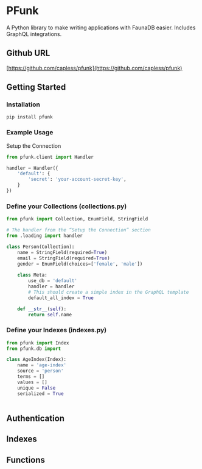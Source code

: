 # PFunk
A Python library to make writing applications with FaunaDB easier. Includes GraphQL integrations.
## Github URL
[https://github.com/capless/pfunk](https://github.com/capless/pfunk)
 
## Getting Started

### Installation
```pip install pfunk```

### Example Usage
Setup the Connection

```python
from pfunk.client import Handler

handler = Handler({
    'default': {
        'secret': 'your-account-secret-key',
    }
})
```

### Define your Collections (collections.py) 
```python
from pfunk import Collection, EnumField, StringField

# The handler from the “Setup the Connection” section
from .loading import handler

class Person(Collection):
    name = StringField(required=True)
    email = StringField(required=True)
    gender = EnumField(choices=['female', 'male'])
    
    class Meta:
        use_db = 'default'
        handler = handler
        # This should create a simple index in the GraphQL template
        default_all_index = True

    def __str__(self):
        return self.name
```

### Define your Indexes (indexes.py)
```python
from pfunk import Index
from pfunk.db import 

class AgeIndex(Index):
    name = 'age-index'
    source = 'person'
    terms = []
    values = []
    unique = False
    serialized = True
    
```

## Authentication

## Indexes

## Functions
